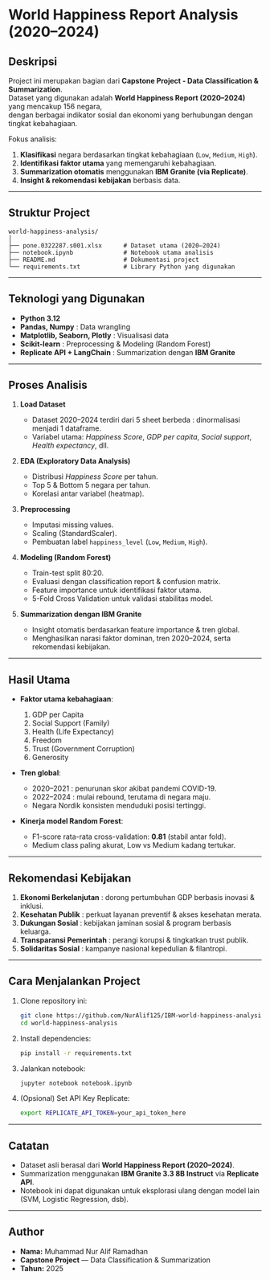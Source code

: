 # World Happiness Report Analysis (2020–2024)

## Deskripsi

Project ini merupakan bagian dari **Capstone Project - Data Classification & Summarization**.  
Dataset yang digunakan adalah **World Happiness Report (2020–2024)** yang mencakup 156 negara,  
dengan berbagai indikator sosial dan ekonomi yang berhubungan dengan tingkat kebahagiaan.

Fokus analisis:

1. **Klasifikasi** negara berdasarkan tingkat kebahagiaan (`Low`, `Medium`, `High`).
2. **Identifikasi faktor utama** yang memengaruhi kebahagiaan.
3. **Summarization otomatis** menggunakan **IBM Granite (via Replicate)**.
4. **Insight & rekomendasi kebijakan** berbasis data.

---

## Struktur Project

```
world-happiness-analysis/
│
├── pone.0322287.s001.xlsx      # Dataset utama (2020–2024)
├── notebook.ipynb              # Notebook utama analisis
├── README.md                   # Dokumentasi project
└── requirements.txt            # Library Python yang digunakan
```

---

## Teknologi yang Digunakan

- **Python 3.12**
- **Pandas, Numpy** : Data wrangling
- **Matplotlib, Seaborn, Plotly** : Visualisasi data
- **Scikit-learn** : Preprocessing & Modeling (Random Forest)
- **Replicate API + LangChain** : Summarization dengan **IBM Granite**

---

## Proses Analisis

1. **Load Dataset**

   - Dataset 2020–2024 terdiri dari 5 sheet berbeda : dinormalisasi menjadi 1 dataframe.
   - Variabel utama: _Happiness Score_, _GDP per capita_, _Social support_, _Health expectancy_, dll.

2. **EDA (Exploratory Data Analysis)**

   - Distribusi _Happiness Score_ per tahun.
   - Top 5 & Bottom 5 negara per tahun.
   - Korelasi antar variabel (heatmap).

3. **Preprocessing**

   - Imputasi missing values.
   - Scaling (StandardScaler).
   - Pembuatan label `happiness_level` (`Low`, `Medium`, `High`).

4. **Modeling (Random Forest)**

   - Train-test split 80:20.
   - Evaluasi dengan classification report & confusion matrix.
   - Feature importance untuk identifikasi faktor utama.
   - 5-Fold Cross Validation untuk validasi stabilitas model.

5. **Summarization dengan IBM Granite**
   - Insight otomatis berdasarkan feature importance & tren global.
   - Menghasilkan narasi faktor dominan, tren 2020–2024, serta rekomendasi kebijakan.

---

## Hasil Utama

- **Faktor utama kebahagiaan**:

  1. GDP per Capita
  2. Social Support (Family)
  3. Health (Life Expectancy)
  4. Freedom
  5. Trust (Government Corruption)
  6. Generosity

- **Tren global**:

  - 2020–2021 : penurunan skor akibat pandemi COVID-19.
  - 2022–2024 : mulai rebound, terutama di negara maju.
  - Negara Nordik konsisten menduduki posisi tertinggi.

- **Kinerja model Random Forest**:
  - F1-score rata-rata cross-validation: **0.81** (stabil antar fold).
  - Medium class paling akurat, Low vs Medium kadang tertukar.

---

## Rekomendasi Kebijakan

1. **Ekonomi Berkelanjutan** : dorong pertumbuhan GDP berbasis inovasi & inklusi.
2. **Kesehatan Publik** : perkuat layanan preventif & akses kesehatan merata.
3. **Dukungan Sosial** : kebijakan jaminan sosial & program berbasis keluarga.
4. **Transparansi Pemerintah** : perangi korupsi & tingkatkan trust publik.
5. **Solidaritas Sosial** : kampanye nasional kepedulian & filantropi.

---

## Cara Menjalankan Project

1. Clone repository ini:

   ```bash
   git clone https://github.com/NurAlif125/IBM-world-happiness-analysis
   cd world-happiness-analysis
   ```

2. Install dependencies:

   ```bash
   pip install -r requirements.txt
   ```

3. Jalankan notebook:

   ```bash
   jupyter notebook notebook.ipynb
   ```

4. (Opsional) Set API Key Replicate:
   ```bash
   export REPLICATE_API_TOKEN=your_api_token_here
   ```

---

## Catatan

- Dataset asli berasal dari **World Happiness Report (2020–2024)**.
- Summarization menggunakan **IBM Granite 3.3 8B Instruct** via **Replicate API**.
- Notebook ini dapat digunakan untuk eksplorasi ulang dengan model lain (SVM, Logistic Regression, dsb).

---

## Author

- **Nama:** Muhammad Nur Alif Ramadhan
- **Capstone Project** — Data Classification & Summarization
- **Tahun:** 2025
